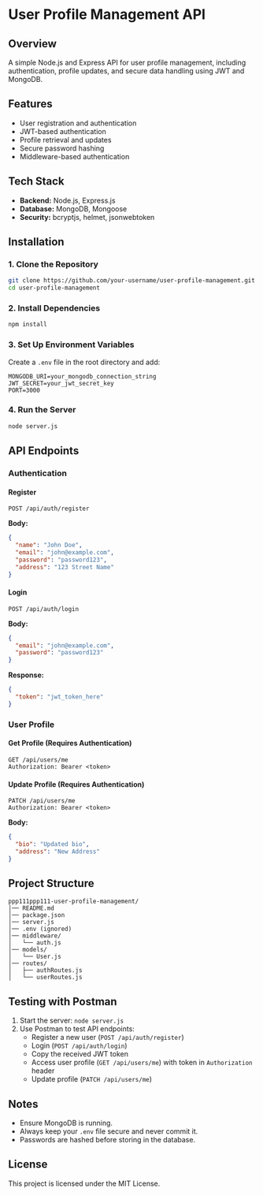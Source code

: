 # User Profile Management API

## Overview
A simple Node.js and Express API for user profile management, including authentication, profile updates, and secure data handling using JWT and MongoDB.

## Features
- User registration and authentication
- JWT-based authentication
- Profile retrieval and updates
- Secure password hashing
- Middleware-based authentication

## Tech Stack
- **Backend:** Node.js, Express.js
- **Database:** MongoDB, Mongoose
- **Security:** bcryptjs, helmet, jsonwebtoken

## Installation
### 1. Clone the Repository
```sh
git clone https://github.com/your-username/user-profile-management.git
cd user-profile-management
```

### 2. Install Dependencies
```sh
npm install
```

### 3. Set Up Environment Variables
Create a `.env` file in the root directory and add:
```env
MONGODB_URI=your_mongodb_connection_string
JWT_SECRET=your_jwt_secret_key
PORT=3000
```

### 4. Run the Server
```sh
node server.js
```

## API Endpoints
### Authentication
#### Register
```http
POST /api/auth/register
```
**Body:**
```json
{
  "name": "John Doe",
  "email": "john@example.com",
  "password": "password123",
  "address": "123 Street Name"
}
```

#### Login
```http
POST /api/auth/login
```
**Body:**
```json
{
  "email": "john@example.com",
  "password": "password123"
}
```

**Response:**
```json
{
  "token": "jwt_token_here"
}
```

### User Profile
#### Get Profile (Requires Authentication)
```http
GET /api/users/me
Authorization: Bearer <token>
```

#### Update Profile (Requires Authentication)
```http
PATCH /api/users/me
Authorization: Bearer <token>
```
**Body:**
```json
{
  "bio": "Updated bio",
  "address": "New Address"
}
```

## Project Structure
```
ppp111ppp111-user-profile-management/
│── README.md
│── package.json
│── server.js
│── .env (ignored)
│── middleware/
│   └── auth.js
│── models/
│   └── User.js
│── routes/
│   ├── authRoutes.js
│   └── userRoutes.js
```

## Testing with Postman
1. Start the server: `node server.js`
2. Use Postman to test API endpoints:
   - Register a new user (`POST /api/auth/register`)
   - Login (`POST /api/auth/login`)
   - Copy the received JWT token
   - Access user profile (`GET /api/users/me`) with token in `Authorization` header
   - Update profile (`PATCH /api/users/me`)

## Notes
- Ensure MongoDB is running.
- Always keep your `.env` file secure and never commit it.
- Passwords are hashed before storing in the database.

## License
This project is licensed under the MIT License.


